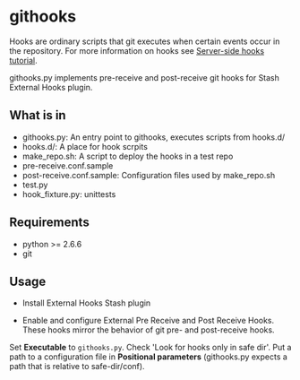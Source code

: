 # githooks

Hooks are ordinary scripts that git executes when certain events occur in
the repository. For more information on hooks see [Server-side hooks tutorial](https://ru.atlassian.com/git/tutorials/git-hooks/server-side-hooks).

githooks.py implements pre-receive and post-receive git hooks for Stash
External Hooks plugin.

## What is in

* githooks.py: An entry point to githooks, executes scripts from hooks.d/
* hooks.d/: A place for hook scrpits
* make_repo.sh: A script to deploy the hooks in a test repo
* pre-receive.conf.sample
* post-receive.conf.sample: Configuration files used by make_repo.sh
* test.py
* hook_fixture.py: unittests

## Requirements

* python >= 2.6.6
* git

## Usage

* Install External Hooks Stash plugin

* Enable and configure External Pre Receive and Post Receive Hooks.
These hooks mirror the behavior of git pre- and post-receive hooks.

Set __Executable__ to `githooks.py`. Check 'Look for hooks only in safe dir'.
Put a path to a configuration file in __Positional parameters__ (githooks.py
expects a path that is relative to safe-dir/conf).
